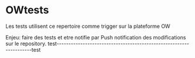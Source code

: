 # OWtests
Les tests utilisent ce repertoire comme trigger sur la plateforme OW

Enjeu: faire des tests et etre notifie par Push notification des modifications sur le repository.
test-------------------------------------------------------------------test    
